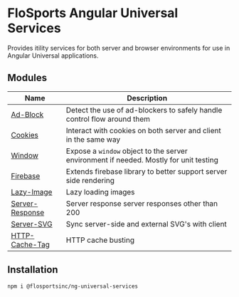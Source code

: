 # FloSports Angular Universal Services
Provides itility services for both server and browser environments for use in Angular Universal applications.

## Modules
| Name                                             | Description   |
| ------------------------------------------------ | ------------- |
| [Ad-Block](src/ad-block/README.md)               | Detect the use of ad-blockers to safely handle control flow around them |
| [Cookies](src/cookies/README.md)                 | Interact with cookies on both server and client in the same way |
| [Window](src/window/README.md)                   | Expose a `window` object to the server environment if needed. Mostly for unit testing |
| [Firebase](src/firebase/README.md)               | Extends firebase library to better support server side rendering |
| [Lazy-Image](src/lazy-image/README.md)           | Lazy loading images
| [Server-Response](src/server-response/README.md) | Server response server responses other than 200
| [Server-SVG](src/server-svg/README.md)           | Sync server-side and external SVG's with client
| [HTTP-Cache-Tag](src/http-cache-tag/README.md)   | HTTP cache busting

## Installation
```sh
npm i @flosportsinc/ng-universal-services
```
